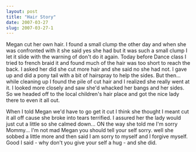```yaml
---
layout: post
title: "Hair Story"
date: 2007-03-27
slug: 2007-03-27-1
---
```


Megan cut her own hair.  I found a small clump the other day and when she was confronted with it she said yes she had but it was such a small clump I let it slide with the warning of don&apos;t do it again.  Today before Dance class I tried to french braid it and found much of the hair was too short to reach the back.  I asked her did she cut more hair and she said no she had not.  I gave up and did a pony tail with a bit of hairspray to help the sides.  But then... while cleaning up I found the pile of cut hair and I realized she really went at it.  I looked more closely and saw she&apos;d whacked her bangs and her sides.  So we headed off to the local children&apos;s hair place and got the nice lady there to even it all out.  


When I told Megan we&apos;d have to go get it cut I think she thought I meant cut it all off cause she broke into tears terrified.   I assured her the lady would just cut a little so she calmed down... ON the way she told me I&apos;m sorry Mommy...  I&apos;m not mad Megan you should tell your self sorry.  well she sobbed  a little more and then said I am sorry to myself and I forgive myself.  Good I said - why don&apos;t you give your self a hug - and she did.





